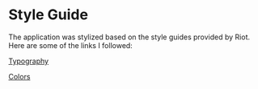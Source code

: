 # Style Guide

The application was stylized based on the style guides provided by Riot. Here are some of the links I followed:

[Typography](https://brand.riotgames.com/en-us/league-of-legends/typography)

[Colors](https://brand.riotgames.com/en-us/league-of-legends/color)
